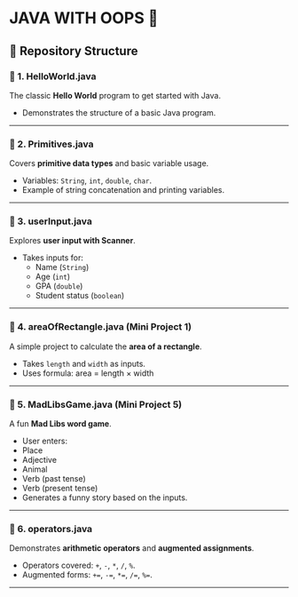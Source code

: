 # JAVA WITH OOPS 🚀

## 📂 Repository Structure

### 🔹 1. HelloWorld.java
The classic **Hello World** program to get started with Java.
- Demonstrates the structure of a basic Java program.

---

### 🔹 2. Primitives.java
Covers **primitive data types** and basic variable usage.
- Variables: `String`, `int`, `double`, `char`.
- Example of string concatenation and printing variables.

---

### 🔹 3. userInput.java
Explores **user input with Scanner**.
- Takes inputs for:
  - Name (`String`)
  - Age (`int`)
  - GPA (`double`)
  - Student status (`boolean`)

---

### 🔹 4. areaOfRectangle.java (Mini Project 1)
A simple project to calculate the **area of a rectangle**.
- Takes `length` and `width` as inputs.
- Uses formula: area = length × width

---

### 🔹 5. MadLibsGame.java (Mini Project 5)
A fun **Mad Libs word game**.
- User enters:
- Place
- Adjective
- Animal
- Verb (past tense)
- Verb (present tense)
- Generates a funny story based on the inputs.

---

### 🔹 6. operators.java
Demonstrates **arithmetic operators** and **augmented assignments**.
- Operators covered: `+`, `-`, `*`, `/`, `%`.
- Augmented forms: `+=`, `-=`, `*=`, `/=`, `%=`.

---